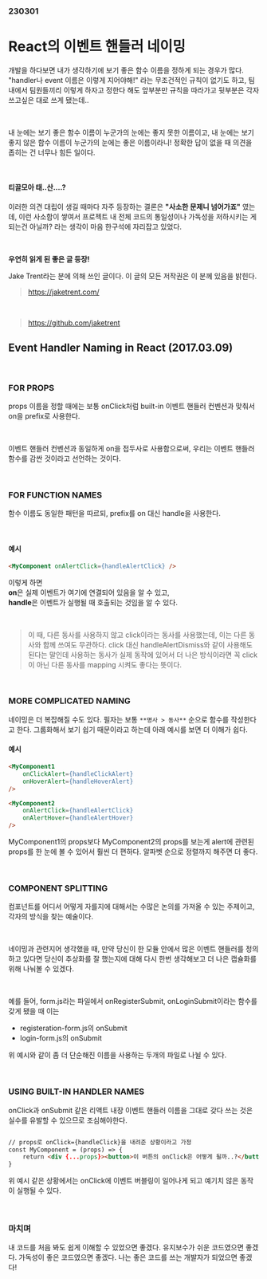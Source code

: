 ### 230301

# React의 이벤트 핸들러 네이밍

개발을 하다보면 내가 생각하기에 보기 좋은 함수 이름을 정하게 되는 경우가 많다. "handler나 event 이름은 이렇게 지어야해!" 라는 무조건적인 규칙이 없기도 하고, 팀 내에서 팀원들끼리 이렇게 하자고 정한다 해도 앞부분만 규칙을 따라가고 뒷부분은 각자 쓰고싶은 대로 쓰게 됐는데..

<br>

내 눈에는 보기 좋은 함수 이름이 누군가의 눈에는 좋지 못한 이름이고, 내 눈에는 보기 좋지 않은 함수 이름이 누군가의 눈에는 좋은 이름이라니! 정확한 답이 없을 때 의견을 좁히는 건 너무나 힘든 일이다.

<br>

#### 티끌모아 태..산....?

이러한 의견 대립이 생길 때마다 자주 등장하는 결론은 **"사소한 문제니 넘어가죠"** 였는데, 이런 사소함이 쌓여서 프로젝트 내 전체 코드의 통일성이나 가독성을 저하시키는 게 되는건 아닐까? 라는 생각이 마음 한구석에 자리잡고 있었다. 

<br>

**우연히 읽게 된 좋은 글 등장!**

Jake Trent라는 분에 의해 쓰인 글이다. 이 글의 모든 저작권은 이 분께 있음을 밝힌다.

> https://jaketrent.com/

<br>

> https://github.com/jaketrent


## Event Handler Naming in React (2017.03.09)

<br>

### FOR PROPS

props 이름을 정할 때에는 보통 onClick처럼 built-in 이벤트 핸들러 컨벤션과 맞춰서 on을 prefix로 사용한다.

<br>

이벤트 핸들러 컨벤션과 동일하게 on을 접두사로 사용함으로써, 우리는 이벤트 핸들러 함수를 감싼 것이라고 선언하는 것이다.

<br>

### FOR FUNCTION NAMES

함수 이름도 동일한 패턴을 따르되, prefix를 on 대신 handle을 사용한다.

<br>

#### 예시
```html
<MyComponent onAlertClick={handleAlertClick} />
```

이렇게 하면<br>
**on**은 실제 이벤트가 여기에 연결되어 있음을 알 수 있고,<br>
**handle**은 이벤트가 실행될 때 호출되는 것임을 알 수 있다.

<br>

> 이 때, 다른 동사를 사용하지 않고 click이라는 동사를 사용했는데, 이는 다른 동사와 함께 쓰여도 무관하다. click 대신 handleAlertDismiss와 같이 사용해도 된다는 말인데 사용하는 동사가 실제 동작에 있어서 더 나은 방식이라면 꼭 click이 아닌 다른 동사를 mapping 시켜도 좋다는 뜻이다.

<br>

### MORE COMPLICATED NAMING

네이밍은 더 복잡해질 수도 있다. 필자는 보통 `**명사 > 동사**` 순으로 함수를 작성한다고 한다. 그룹화해서 보기 쉽기 때문이라고 하는데 아래 예시를 보면 더 이해가 쉽다.

#### 예시
```html
<MyComponent1
	onClickAlert={handleClickAlert}
	onHoverAlert={handleHoverAlert}
/>

<MyComponent2
	onAlertClick={handleAlertClick}
	onAlertHover={handleAlertHover}
/>
```

MyComponent1의 props보다 MyComponent2의 props를 보는게 alert에 관련된 props를 한 눈에 볼 수 있어서 훨씬 더 편하다. 알파벳 순으로 정렬까지 해주면 더 좋다.

<br>

### COMPONENT SPLITTING

컴포넌트를 어디서 어떻게 자를지에 대해서는 수많은 논의를 가져올 수 있는 주제이고, 각자의 방식을 찾는 예술이다. 

<br>

네이밍과 관련지어 생각했을 때, 만약 당신이 한 모듈 안에서 많은 이벤트 핸들러를 정의하고 있다면 당신이 추상화를 잘 했는지에 대해 다시 한번 생각해보고 더 나은 캡슐화를 위해 나눠볼 수 있겠다.

<br>

예를 들어, form.js라는 파일에서 onRegisterSubmit, onLoginSubmit이라는 함수를 갖게 됐을 때 이는 <br>

- registeration-form.js의 onSubmit
- login-form.js의 onSubmit

위 예시와 같이 좀 더 단순해진 이름을 사용하는 두개의 파일로 나뉠 수 있다.

<br>

### USING BUILT-IN HANDLER NAMES

onClick과 onSubmit 같은 리액트 내장 이벤트 핸들러 이름을 그대로 갖다 쓰는 것은 실수를 유발할 수 있으므로 조심해야한다.

```html

// props로 onClick={handleClick}을 내려준 상황이라고 가정
const MyComponent = (props) => {
	return <div {...props}><button>이 버튼의 onClick은 어떻게 될까..?</button></div>
}
```

위 예시 같은 상황에서는 onClick에 이벤트 버블링이 일어나게 되고 예기치 않은 동작이 실행될 수 있다.

<br>

### 마치며

내 코드를 처음 봐도 쉽게 이해할 수 있었으면 좋겠다. 유지보수가 쉬운 코드였으면 좋겠다. 가독성이 좋은 코드였으면 좋겠다. 나는 좋은 코드를 쓰는 개발자가 되었으면 좋겠다!